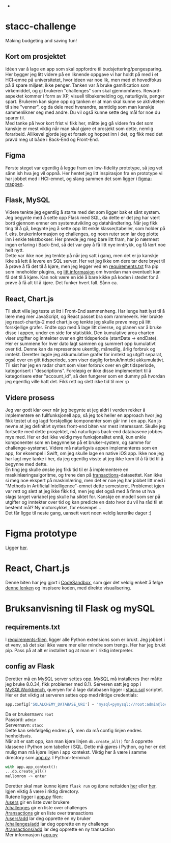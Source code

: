 -
# stacc-challenge
Making budgeting and saving fun!

## Kort om prosjektet
Idéen var å lage en app som skal oppfordre til budsjettering/pengesparing. Her bygger jeg litt videre på en liknende oppgave vi har holdt på med i et HCI-emne på universitetet, hvor ideen var noe lik, men med et hovedfokus på å spare miljøet, ikke penger. Tanken var å bruke gamification som virkemiddel, og gi brukeren "challenges" som skal gjennomføres. Reward-aspektet kommer i form av XP, visuell tilbakemelding og, naturligvis, penger spart. Brukeren kan signe opp og tanken er at man skal kunne se aktiviteten til sine "venner", og da dele med hverandre, samtidig som man kanskje sammenlikner seg med andre. Du vil også kunne sette deg mål for noe du sparer til.  
Med tanke på hvor kort frist vi fikk her, måtte jeg gå videre fra det som kanskje er mest viktig når man skal gjøre et prosjekt som dette, nemlig forarbeid. Allikevel gjorde jeg et forsøk og hoppet inn i det, og fikk med det prøvd meg ut både i Back-End og Front-End.

## Figma
Første steget var egentlig å legge fram en low-fidelity prototype, så jeg vet sånn ish hva jeg vil oppnå. Her hentet jeg litt inspirasjon fra en prototype vi har jobbet med i HCI-emnet, og slang sammen det som ligger i [figma-mappen](/figma).

## Flask, MySQL
Videre tenkte jeg egentlig å starte med det som ligger bak et sånt system. Jeg begynte med å sette opp Flask med SQL, da dette er det jeg har vært borti gjennom emner om systemutvikling og datahåndtering. Når jeg fikk ting til å gå, begynte jeg å sette opp litt enkle klasser/tabeller, som holder på f. eks. brukerinformasjon og challenges, og noen ruter som lar deg plotte inn i enkle tekstbokser. Her prøvde jeg meg bare litt fram, har jo nærmest ingen erfaring i Back-End, så det var gøy å få litt nye inntrykk, og få lært noe helt nytt.  
Dette var ikke noe jeg tenkte på når jeg satt i gang, men det er jo kanskje ikke så lett å levere en SQL server. Her vet jeg ikke om dere tar dere bryet til å prøve å få det til å kjøre, men jeg legger ved en [requirements.txt](/stacc/requirements.txt) fra pip som inneholder plugins, og [litt informasjon](/README.md#bruksanvisning-til-flask-og-mysql) om hvordan man eventuelt kan få det til å kjøre. Kan nok være en idé å bare kikke på koden i stedet for å prøve å få alt til å kjøre. Det funker hvert fall. Sånn ca.

## React, Chart.js
Til slutt ville jeg teste ut litt i Front-End sammenheng. Har lenge hatt lyst til å lære meg mer JavaScript, og React passet bra som rammeverk. Her brukte jeg react-chartjs-2 med chart.js og tenkte jeg skulle prøve meg på litt forskjellige grafer. Endte opp med å lage litt diverse, og planen var å bruke disse i appen, under en side for statistikk. Den kumulative area charten viser utgifter og inntekter over en gitt tidsperiode (startDate -> endDate). Her er summene for hver dato lagt sammen og summert opp kumulativt over tid. Denne kan da representere ukentlig, månedlig, årlig forbruk og inntekt. Deretter lagde jeg akkumulative grafer for inntekt og utgift separat, også over en gitt tidsperiode, som viser daglig forbruk/inntekt akkumulativt. Til sist har jeg en radar chart som viser forbruk over en gitt tidsperiode, kategorisert i "descriptions". Foreløpig er ikke disse implementert til å kategorisere etter "account_id", så den fungerer som en dummy på hvordan jeg egentlig ville hatt det. Fikk rett og slett ikke tid til mer :p 

## Videre prosess
Jeg var godt klar over når jeg begynte at jeg aldri i verden rekker å implementere en fullfunksjonell app, så jeg tok heller en approach hvor jeg fikk testet ut og lagd forskjellige komponenter som går inn i en app. Kan jo nevne at jeg definitivt syntes front-end biten var mest interessant. Skulle jeg fortsette med dette prosjektet, må naturligvis back-end databasene jobbes mye med. Her er det ikke veldig mye funksjonalitet ennå, kun enkle komponenter som en begynnelse på et bruker-system, og samme for challenge-systemet. Videre må naturligvis appen implementeres som en app, for eksempel i Swift, om jeg skulle lage en native iOS app. Ikke noe jeg har lagt mye tanke i her, da jeg egentlig visste at jeg ikke kom til å få tid til å begynne med dette.  
En ting jeg skulle ønske jeg fikk tid til er å implementere en maskinlæringsalgoritme, og trene den på [transactions](/stacc/transactions.json)-datasettet. Kan ikke si meg noe ekspert på maskinlæring, men det er noe jeg har jobbet litt med i "Methods in Artificial Intelligence"-emnet dette semesteret. Problemet igjen var rett og slett at jeg ikke fikk tid, men jeg slet også med å finne ut hva slags target variabel jeg skulle ha siktet for. Kanskje en modell som ser på utgifter og inntekter over tid og kan predicte en dato hvor du vil ha råd til et bestemt mål? Ny motorsykkel, for eksempel...  
Det får ligge til neste gang, uansett vært noen veldig lærerike dager :)

# Figma prototype
Ligger [her](/figma).

# React, Chart.js
Denne biten har jeg gjort i [CodeSandbox](https://codesandbox.io/), som gjør det veldig enkelt å følge [denne lenken](https://codesandbox.io/s/sad-grass-7dyyws) og inspisere koden, med direkte visualisering.

# Bruksanvisning til Flask og mySQL
## requirements.txt
I [requirements-filen](/stacc/requirements.txt), ligger alle Python extensions som er brukt. Jeg jobbet i et venv, så det skal ikke være mer eller mindre som trengs. Her har jeg brukt pip. Pass på at alt er installert og at man er i riktig interpreter.
## config av Flask
Deretter må en MySQL server settes opp. [MySQL](https://dev.mysql.com/downloads/mysql/) må installeres (her måtte jeg bruke 8.0.34, fikk problemer med 8.1).  Serveren satt jeg opp i [MySQLWorkbench](https://dev.mysql.com/downloads/workbench/), queryen for å lage databasen ligger i [stacc.sql](/stacc/stacc.sql) scriptet.  
Her er det viktig at serveren settes opp med riktige credentials:
```python
app.config['SQLALCHEMY_DATABASE_URI'] = 'mysql+pymysql://root:admin@localhost/stacc'
```  
Da er brukernavn: ```root ```  
Passord: ```admin```  
Servernavn: ```stacc```  
Dette kan selvfølgelig endres på, men da må config linjen endres henholdsvis.  
Når alt er satt opp, kan man kjøre linjen ```db.create_all()``` for å opprette klassene i Python som tabeller i SQL. Dette må gjøres i Python, og her er det mulig man må kjøre linjen i app kontekst. Viktig her å være i samme directory som [app.py](/stacc/app.py). I Python-terminal:
```python
with app.app_context():
...db.create_all()
mellomrom -> enter
```  
Deretter skal man kunne kjøre ```flask run``` og åpne nettsiden [her](http://localhost:5000/) eller [her](http://127.0.0.1:5000/). Igjen viktig å være i riktig directory.  
Rutene ligger i [app.py](/stacc/app.py) filen:  
[/users](http://127.0.0.1:5000/users) gir en liste over brukere  
[/challenges](http://127.0.0.1:5000/challenges) gir en liste over challenges  
[/transactions](http://127.0.0.1:5000/transactions) gir en liste over transactions  
[/users/add](http://127.0.0.1:5000/users/add) lar deg opprette en ny bruker  
[/challenges/add](http://127.0.0.1:5000/challenges/add) lar deg opprette en ny challenge  
[/transactions/add](http://127.0.0.1:5000/transactions/add) lar deg opprette en ny transaction  
Mer informasjon i [app.py](https://github.com/panrasch/stacc-challenge/blob/main/stacc/app.py)
